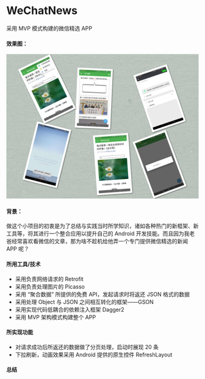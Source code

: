 # WeChatNews
采用 MVP 模式构建的微信精选 APP<br>

#### 效果图：<br>
![](https://github.com/linfaimom/WeChatNews/raw/master/screenshots/screenshots.png)

#### 背景：<br>
做这个小项目的初衷是为了总结与实践当时所学知识，诸如各种热门的新框架、新工具等，将其进行一个整合应用以提升自己的 Android 开发技能。而且因为我老爸经常喜欢看微信的文章，那为啥不趁机给他弄一个专门提供微信精选的新闻 APP 呢？

#### 所用工具/技术
* 采用负责网络请求的 Retrofit
* 采用负责处理图片的 Picasso
* 采用 “聚合数据” 所提供的免费 API，发起请求时将返还 JSON 格式的数据
* 采用处理 Object 与 JSON 之间相互转化的框架——GSON
* 采用实现代码低耦合的依赖注入框架 Dagger2
* 采用 MVP 架构模式构建整个 APP

#### 所实现功能
* 对请求成功后所返还的数据做了分页处理，启动时展现 20 条
* 下拉刷新，动画效果采用 Android 提供的原生控件 RefreshLayout

#### 总结
